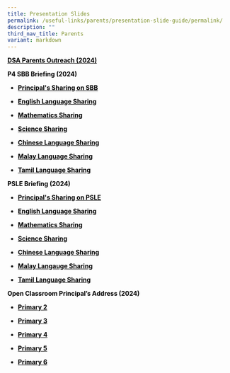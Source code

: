 ```yaml
---
title: Presentation Slides
permalink: /useful-links/parents/presentation-slide-guide/permalink/
description: ""
third_nav_title: Parents
variant: markdown
---
```

<p><span style="color: #000000;"><strong><a rel="noopener noreferrer nofollow" target="_blank" href="/files/DSA_Parents_Outreach_2024.pdf" style="color: #000000;">DSA Parents Outreach (2024)</a></strong></span></p>
<p><span style="color: #000000;"><strong>P4 SBB Briefing (2024)</strong></span></p>
<ul data-tight="true" class="tight">
<li>
<p><span style="color: #000000;"><strong><a rel="noopener noreferrer nofollow" target="_blank" href="/files/Principal_s_Sharing_on_SBB.pdf" style="color: #000000;">Principal's Sharing on SBB</a></strong></span></p>
</li>
<li>
<p><span style="color: #000000;"><strong><a rel="noopener noreferrer nofollow" target="_blank" href="https://youtu.be/V6TP0cqUpuo?si=C6AOJPA7NaGCuz6O" style="color: #000000;">English Language Sharing</a></strong></span></p>
</li>
<li>
<p><span style="color: #000000;"><strong><a rel="noopener noreferrer nofollow" target="_blank" href="https://youtu.be/IsmSL4BlsTE?si=BhYk53c-iXBVPVQX" style="color: #000000;">Mathematics Sharing</a></strong></span></p>
</li>
<li>
<p><span style="color: #000000;"><strong><a rel="noopener noreferrer nofollow" target="_blank" href="https://youtu.be/sGdTXrhXnA8?si=zYEZ81nCH3xc14ny" style="color: #000000;">Science Sharing</a></strong></span></p>
</li>
<li>
<p><span style="color: #000000;"><strong><a rel="noopener noreferrer nofollow" target="_blank" href="https://youtu.be/qx0jaoe8PxM?si=E1RFOL8DzdTj-4JY" style="color: #000000;">Chinese Language Sharing</a></strong></span></p>
</li>
<li>
<p><span style="color: #000000;"><strong><a rel="noopener noreferrer nofollow" target="_blank" href="https://youtu.be/XUDa1p1qLzY?si=OxpNKP16O492xrpW" style="color: #000000;">Malay Language Sharing</a></strong></span></p>
</li>
<li>
<p><span style="color: #000000;"><strong><a rel="noopener noreferrer nofollow" target="_blank" href="https://youtu.be/0DVz2KGN598?si=PB7g4dokNguG2bZ_" style="color: #000000;">Tamil Language Sharing</a></strong></span></p>
</li>
</ul>
<p><span style="color: #000000;"><strong>PSLE Briefing (2024)</strong></span></p>
<ul data-tight="true" class="tight">
<li>
<p><span style="color: #000000;"><strong><a rel="noopener noreferrer nofollow" target="_blank" href="/files/Principal_s_Sharing_on_PSLE.pdf" style="color: #000000;">Principal's Sharing on PSLE</a></strong></span></p>
</li>
<li>
<p><span style="color: #000000;"><strong><a rel="noopener noreferrer nofollow" target="_blank" href="https://youtu.be/_8r6va4k9tg" style="color: #000000;">English Language Sharing</a></strong></span></p>
</li>
<li>
<p><span style="color: #000000;"><strong><a rel="noopener noreferrer nofollow" target="_blank" href="https://youtu.be/5t9DKEWCdc8?si=R_K9H-gVP6YvuaYj" style="color: #000000;">Mathematics Sharing</a></strong></span></p>
</li>
<li>
<p><span style="color: #000000;"><strong><a rel="noopener noreferrer nofollow" target="_blank" href="https://youtu.be/L3mayavBKKM?si=fGQIlsT8W1CuMuLM" style="color: #000000;">Science Sharing</a></strong></span></p>
</li>
<li>
<p><span style="color: #000000;"><strong><a rel="noopener noreferrer nofollow" target="_blank" href="https://youtu.be/kO3Xg6PPXzk?si=CfVdukV2BRmfZzRr" style="color: #000000;">Chinese Language Sharing</a></strong></span></p>
</li>
<li>
<p><span style="color: #000000;"><strong><a rel="noopener noreferrer nofollow" target="_blank" href="https://youtu.be/ac0IdiZjBBw?si=t0774jlRgbyh0Akw" style="color: #000000;">Malay Langauge Sharing</a></strong></span></p>
</li>
<li>
<p><span style="color: #000000;"><strong><a rel="noopener noreferrer nofollow" target="_blank" href="https://youtu.be/Cp3LtJNNZ1Y?si=YWpghNd9pmO1_oOQ" style="color: #000000;">Tamil Language Sharing</a></strong></span></p>
</li>
</ul>
<p><span style="color: #000000;"><strong>Open Classroom Principal’s Address (2024)</strong></span></p>
<ul data-tight="true" class="tight">
<li>
<p><span style="color: #000000;"><strong><a rel="noopener noreferrer nofollow" target="_blank" href="/files/2024_P2_OCR_for_parents.pdf" style="color: #000000;">Primary 2</a></strong></span></p>
</li>
<li>
<p><span style="color: #000000;"><strong><a rel="noopener noreferrer nofollow" target="_blank" href="/files/2024_P3_OCR_for_parents.pdf" style="color: #000000;">Primary 3</a></strong></span></p>
</li>
<li>
<p><span style="color: #000000;"><strong><a rel="noopener noreferrer nofollow" target="_blank" href="/files/2024_P4_OCR_for_parents.pdf" style="color: #000000;">Primary 4</a></strong></span></p>
</li>
<li>
<p><span style="color: #000000;"><strong><a rel="noopener noreferrer nofollow" target="_blank" href="/files/2024_P5_OCR_for_parents.pdf" style="color: #000000;">Primary 5</a></strong></span></p>
</li>
<li>
<p><span style="color: #000000;"><strong><a rel="noopener noreferrer nofollow" target="_blank" href="/files/2024_P6_OCR_for_parents.pdf" style="color: #000000;">Primary 6</a></strong></span></p>
</li>
</ul>
<p>&nbsp;</p>